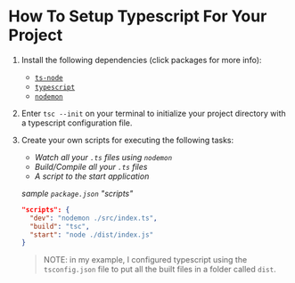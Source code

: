 # How To Setup Typescript For Your Project
1. Install the following dependencies (click packages for more info):
   - [`ts-node`](https://www.npmjs.com/package/ts-node)
   - [`typescript`](https://www.npmjs.com/package/typescript)
   - [`nodemon`](https://www.npmjs.com/package/nodemon)
  
2. Enter `tsc --init` on your terminal to initialize your project directory with a typescript configuration file.

3. Create your own scripts for executing the following tasks:
   - *Watch all your `.ts` files using `nodemon`*
   - *Build/Compile all your `.ts` files*
   - *A script to the start application*

	*sample `package.json` "scripts"*
	```json
	"scripts": {
      "dev": "nodemon ./src/index.ts",
      "build": "tsc",
      "start": "node ./dist/index.js"
   }
	```

	> NOTE: in my example, I configured typescript using the `tsconfig.json` file to put all the built files in a folder called `dist`.